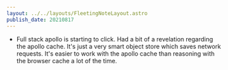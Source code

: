 ```yaml
---
layout: ../../layouts/FleetingNoteLayout.astro
publish_date: 20210817
---
```


- Full stack apollo is starting to click. Had a bit of a revelation regarding the apollo cache. It's just a very smart object store which saves network requests. It's easier to work with the apollo cache than reasoning with the browser cache a lot of the time.
